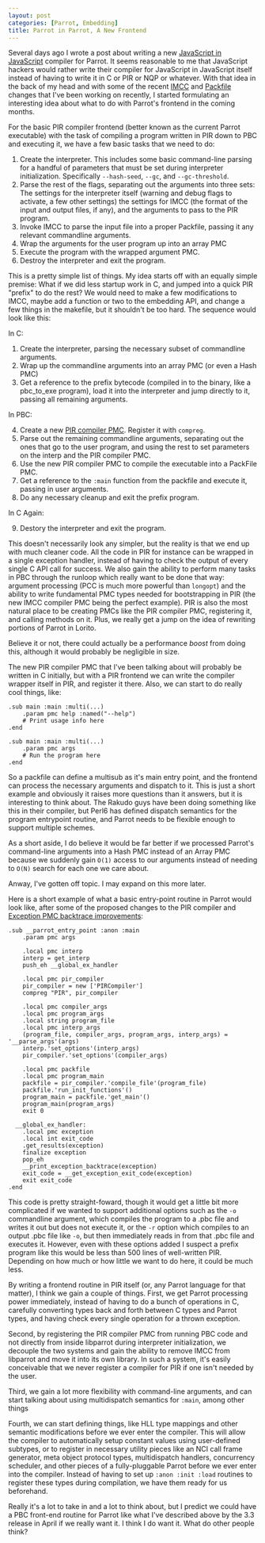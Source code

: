 ```yaml
---
layout: post
categories: [Parrot, Embedding]
title: Parrot in Parrot, A New Frontend
---
```


Several days ago I wrote a post about writing a new
[JavaScript in JavaScript][jsinjs] compiler for Parrot. It seems reasonable to
me that JavaScript hackers would rather write their compiler for JavaScript in
JavaScript itself instead of having to write it in C or PIR or NQP or
whatever. With that idea in the back of my head and with some of the recent [IMCC][imcc_cleanups] and [Packfile][packfile_tasklist] changes that I've
been working on recently, I started formulating an interesting idea about what
to do with Parrot's frontend in the coming months.

[jsinjs]: http://whiteknight.github.com/2010/12/07/javascript_on_parrot_plan.html
[imcc_cleanups]: /2011/01/15/packfile_changes_and_compilers.html
[packfile_tasklist]: /2011/01/15/packfile_changes_and_compilers.html

For the basic PIR compiler frontend (better known as the current Parrot
executable) with the task of compiling a program written in PIR down to PBC
and executing it, we have a few basic tasks that we need to do:

1. Create the interpreter. This includes some basic command-line parsing for a
   handful of parameters that must be set during interpreter initialization.
   Specifically `--hash-seed`, `--gc`, and `--gc-threshold`.
2. Parse the rest of the flags, separating out the arguments into three
   sets: The settings for the interpreter itself (warning and debug flags to
   activate, a few other settings) the settings for IMCC (the format of the
   input and output files, if any), and the arguments to pass to the PIR
   program.
3. Invoke IMCC to parse the input file into a proper Packfile, passing it
   any relevant commandline arguments.
4. Wrap the arguments for the user program up into an array PMC
5. Execute the program with the wrapped argument PMC.
6. Destroy the interpreter and exit the program.

This is a pretty simple list of things. My idea starts off with an equally
simple premise: What if we did less startup work in C, and jumped into a
quick PIR "prefix" to do the rest? We would need to make a few modifications
to IMCC, maybe add a function or two to the embedding API, and change a few
things in the makefile, but it shouldn't be too hard. The sequence would look
like this:

In C:

1. Create the interpreter, parsing the necessary subset of commandline
   arguments.
2. Wrap up the commandline arguments into an array PMC (or even a Hash PMC)
3. Get a reference to the prefix bytecode (compiled in to the binary, like a
   pbc_to_exe program), load it into the interpreter and jump directly to it,
   passing all remaining arguments.

In PBC:

4. Create a new [PIR compiler PMC][pirpmc]. Register it with `compreg`.
5. Parse out the remaining commandline arguments, separating out the ones that
   go to the user program, and using the rest to set parameters on the interp
   and the PIR compiler PMC.
6. Use the new PIR compiler PMC to compile the executable into a PackFile PMC.
7. Get a reference to the `:main` function from the packfile and execute it,
   passing in user arguments.
8. Do any necessary cleanup and exit the prefix program.

In C Again:

9. Destory the interpreter and exit the program.

[pirpmc]: /2011/01/18/imcc_interface_functions.html

This doesn't necessarily look any simpler, but the reality is that we end up
with much cleaner code. All the code in PIR for instance can be wrapped in
a single exception handler, instead of having to check the output of every
single C API call for success. We also gain the ability to perform many tasks
in PBC through the runloop which really want to be done that way: argument
processing (PCC is much more powerful than `longopt`) and the ability to write fundamental PMC types needed for bootstrapping in PIR (the new IMCC compiler
PMC being the perfect example). PIR is also the most natural place to be
creating PMCs like the PIR compiler PMC, registering it, and calling methods
on it. Plus, we really get a jump on the idea of rewriting portions of Parrot
in Lorito.

Believe it or not, there could actually be a performance *boost* from doing
this, although it would probably be negligible in size.

The new PIR compiler PMC that I've been talking about will probably be written
in C initially, but with a PIR frontend we can write the compiler wrapper
itself in PIR, and register it there. Also, we can start to do really cool
things, like:

    .sub main :main :multi(...)
        .param pmc help :named("--help")
        # Print usage info here
    .end
    
    .sub main :main :multi(...)
        .param pmc args
        # Run the program here
    .end
    
So a packfile can define a multisub as it's main entry point, and the frontend
can process the necessary arguments and dispatch to it. This is just a short
example and obviously it raises more questions than it answers, but it is
interesting to think about. The Rakudo guys have been doing something like
this in their compiler, but Perl6 has defined dispatch semantics for the
program entrypoint routine, and Parrot needs to be flexible enough to support
multiple schemes.

As a short aside, I do believe it would be far better if we processed Parrot's
command-line arguments into a Hash PMC instead of an Array PMC because we
suddenly gain `O(1)` access to our arguments instead of needing to `O(N)`
search for each one we care about. 

Anway, I've gotten off topic. I may expand on this more later.

Here is a short example of what a basic entry-point routine in Parrot would
look like, after some of the proposed changes to the PIR compiler and
[Exception PMC backtrace improvements][backtraces]:

    .sub __parrot_entry_point :anon :main
        .param pmc args
        
        .local pmc interp
        interp = get_interp
        push_eh __global_ex_handler

        .local pmc pir_compiler
        pir_compiler = new ['PIRCompiler']
        compreg "PIR", pir_compiler

        .local pmc compiler_args
        .local pmc program_args
        .local string program_file
        .local pmc interp_args
        (program_file, compiler_args, program_args, interp_args) = '__parse_args'(args)
        interp.'set_options'(interp_args)
        pir_compiler.'set_options'(compiler_args)

        .local pmc packfile
        .local pmc program_main
        packfile = pir_compiler.'compile_file'(program_file)
        packfile.'run_init_functions'()
        program_main = packfile.'get_main'()
        program_main(program_args)
        exit 0

      __global_ex_handler:
        .local pmc exception
        .local int exit_code
        .get_results(exception)
        finalize exception
        pop_eh
        __print_exception_backtrace(exception)
        exit_code = __get_exception_exit_code(exception)
        exit exit_code
    .end

[backtraces]: /2011/01/14/exception_backtraces.html
    
This code is pretty straight-foward, though it would get a little bit more
complicated if we wanted to support additional options such as the `-o`
commandline argument, which compiles the program to a .pbc file and writes it
out but does not execute it, or the `-r` option which compiles to an output
.pbc file like `-o`, but then immediately reads in from that .pbc file and
executes it. However, even with these options added I suspect a prefix program
like this would be less than 500 lines of well-written PIR. Depending on how
much or how little we want to do here, it could be much less.

By writing a frontend routine in PIR itself (or, any Parrot language for that
matter), I think we gain a couple of things. First, we get Parrot processing
power immediately, instead of having to do a bunch of operations in C,
carefully converting types back and forth between C types and Parrot types,
and having check every single operation for a thrown exception.

Second, by registering the PIR compiler PMC from running PBC code and not
directly from inside libparrot during interpreter initialization, we decouple
the two systems and gain the ability to remove IMCC from libparrot and move
it into its own library. In such a system, it's easily conceivable that we
never register a compiler for PIR if one isn't needed by the user.

Third, we gain a lot more flexibility with command-line arguments, and can
start talking about using multidispatch semantics for `:main`, among other
things

Fourth, we can start defining things, like HLL type mappings and other
semantic modifications before we ever enter the compiler. This will allow the
compiler to automatically setup constant values using user-defined subtypes,
or to register in necessary utility pieces like an NCI call frame generator,
meta object protocol types, multidispatch handlers, concurrency scheduler, and
other pieces of a fully-pluggable Parrot before we ever enter into the
compiler. Instead of having to set up `:anon :init :load` routines to register
these types during compilation, we have them ready for us beforehand.

Really it's a lot to take in and a lot to think about, but I predict we could
have a PBC front-end routine for Parrot like what I've described above by the
3.3 release in April if we really want it. I think I do want it. What do other
people think?
